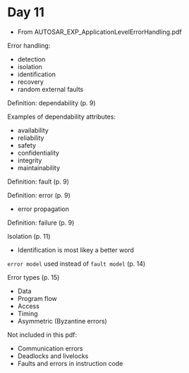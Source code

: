 # Day 11

* From AUTOSAR\_EXP\_ApplicationLevelErrorHandling.pdf

Error handling:
* detection
* isolation
* identification
* recovery
* random external faults

Definition: dependability (p. 9)

Examples of dependability attributes:
* availability
* reliability
* safety
* confidentiality
* integrity
* maintainability


Definition: fault (p. 9)

Definition: error (p. 9)
* error propagation

Definition: failure (p. 9)

Isolation (p. 11)
* Identification is most likey a better word

`error model` used instead of `fault model` (p. 14)

Error types (p. 15)
* Data
* Program flow
* Access
* Timing
* Asymmetric (Byzantine errors)

Not included in this pdf:
* Communication errors
* Deadlocks and livelocks
* Faults and errors in instruction code
